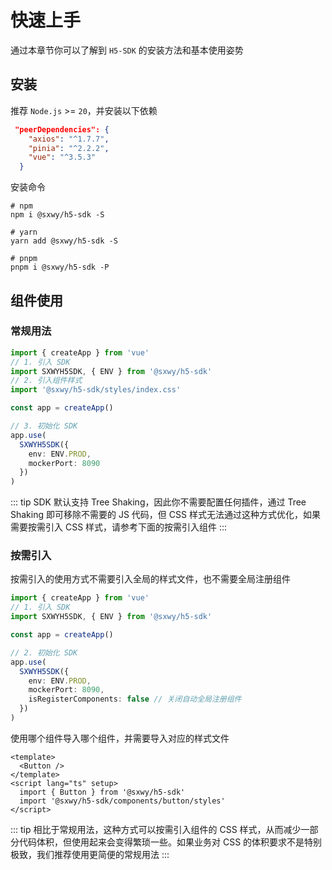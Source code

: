 # 快速上手

通过本章节你可以了解到 `H5-SDK` 的安装方法和基本使用姿势

## 安装

推荐 `Node.js` >= `20`，并安装以下依赖

```json
 "peerDependencies": {
    "axios": "^1.7.7",
    "pinia": "^2.2.2",
    "vue": "^3.5.3"
  }
```

安装命令

```shell
# npm
npm i @sxwy/h5-sdk -S

# yarn
yarn add @sxwy/h5-sdk -S

# pnpm
pnpm i @sxwy/h5-sdk -P
```

## 组件使用

### 常规用法

```ts
import { createApp } from 'vue'
// 1. 引入 SDK
import SXWYH5SDK, { ENV } from '@sxwy/h5-sdk'
// 2. 引入组件样式
import '@sxwy/h5-sdk/styles/index.css'

const app = createApp()

// 3. 初始化 SDK
app.use(
  SXWYH5SDK({
    env: ENV.PROD,
    mockerPort: 8090
  })
)
```

::: tip
SDK 默认支持 Tree Shaking，因此你不需要配置任何插件，通过 Tree Shaking 即可移除不需要的 JS 代码，但 CSS 样式无法通过这种方式优化，如果需要按需引入 CSS 样式，请参考下面的按需引入组件
:::

### 按需引入

按需引入的使用方式不需要引入全局的样式文件，也不需要全局注册组件

```ts
import { createApp } from 'vue'
// 1. 引入 SDK
import SXWYH5SDK, { ENV } from '@sxwy/h5-sdk'

const app = createApp()

// 2. 初始化 SDK
app.use(
  SXWYH5SDK({
    env: ENV.PROD,
    mockerPort: 8090,
    isRegisterComponents: false // 关闭自动全局注册组件
  })
)
```

使用哪个组件导入哪个组件，并需要导入对应的样式文件

```vue
<template>
  <Button />
</template>
<script lang="ts" setup>
  import { Button } from '@sxwy/h5-sdk'
  import '@sxwy/h5-sdk/components/button/styles'
</script>
```

::: tip
相比于常规用法，这种方式可以按需引入组件的 CSS 样式，从而减少一部分代码体积，但使用起来会变得繁琐一些。如果业务对 CSS 的体积要求不是特别极致，我们推荐使用更简便的常规用法
:::
